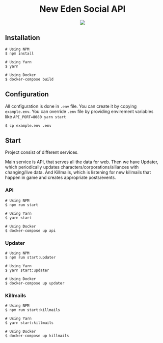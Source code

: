 <h1 align="center">
  New Eden Social API
</h1>
<div align="center">
  <a href="https://microbadger.com/images/newedensocial/api:latest" title="Docker Image Status">
    <img src="https://images.microbadger.com/badges/image/newedensocial/api:latest.svg">
  </a>
</div>

## Installation

```
# Using NPM
$ npm install

# Using Yarn
$ yarn

# Using Docker
$ docker-compose build
```

## Configuration
All configuration is done in `.env` file. You can create it by copying `example.env`. You can override `.env` file by providing envirement variables like `API_PORT=8080 yarn start`

```
$ cp example.env .env
```

## Start
Project consist of different services.

Main service is API, that serves all the data for web. Then we have Updater, which periodically updates characters/corporations/alliances with changing/live data. And Killmails, which is listening for new killmails that happen in game and creates appropriate posts/events.

### API
```
# Using NPM
$ npm run start

# Using Yarn
$ yarn start

# Using Docker
$ docker-compose up api
```

### Updater
```
# Using NPM
$ npm run start:updater

# Using Yarn
$ yarn start:updater

# Using Docker
$ docker-compose up updater
```

### Killmails
```
# Using NPM
$ npm run start:killmails

# Using Yarn
$ yarn start:killmails

# Using Docker
$ docker-compose up killmails
```
